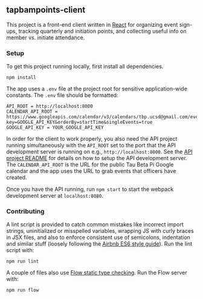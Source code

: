 ## tapbampoints-client

This project is a front-end client written in [React](http://reactjs.com) for organizing event sign-ups, tracking quarterly and initiation points, and collecting useful info on member vs. initiate attendance.

### Setup

To get this project running locally, first install all dependencies.

```
npm install
```

The app uses a `.env` file at the project root for sensitive application-wide constants. The `.env` file should be formatted:

```
API_ROOT = http://localhost:8000
CALENDAR_API_ROOT = https://www.googleapis.com/calendar/v3/calendars/tbp.ucsd@gmail.com/events?key=GOOGLE_API_KEY&orderBy=startTime&singleEvents=true
GOOGLE_API_KEY = YOUR_GOOGLE_API_KEY
```

In order for the client to work properly, you also need the API project running simultaneously with the `API_ROOT` set to the port that the API development server is running on e.g., `http://localhost:8000`. See the [API project README](https://github.com/ucsd-tbp/tapbampoints-api/blob/master/README.md) for details on how to setup the API development server. The `CALENDAR_API_ROOT` is the URL for the public Tau Beta Pi Google calendar and the app uses the URL to grab events that officers have created.

Once you have the API running, run `npm start` to start the webpack development server at `localhost:8080`.

### Contributing

A lint script is provided to catch common mistakes like incorrect import strings, uninitialized or misspelled variables, wrapping JS with curly braces in JSX files, and also to enforce consistent use of semicolons, indentation and similar stuff (loosely following the [Airbnb ES6 style guide](https://github.com/airbnb/javascript)). Run the lint script with:

```
npm run lint
```

A couple of files also use [Flow static type checking](https://flowtype.org). Run the Flow server with:

```
npm run flow
```
